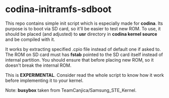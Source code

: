 # codina-initramfs-sdboot

This repo contains simple init script which is especially made for __codina__.
Its purpose is to boot via SD card, so it'll be easier to test new ROM. To use,
it should be placed (and adjusted) to __usr__ directory in __codina kernel
source__ and be compiled with it.

It works by extracting specified .cpio file instead of default one if asked to.
The ROM on SD card must has __fstab__ pointed to the SD card itself instead of
internal partition. You should ensure that before placing new ROM, so it doesn't
break the internal ROM.

This is __EXPERIMENTAL__. Consider read the whole script to know how it work
before implementing it to your kernel.

Note: __busybox__ taken from TeamCanjica/Samsung_STE_Kernel.
